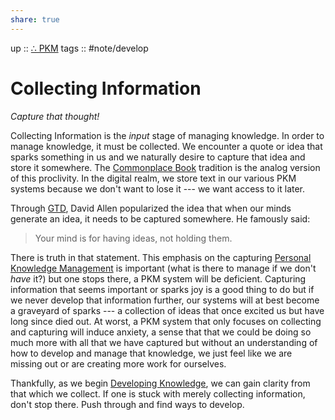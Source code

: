 ```yaml
---
share: true
---
```

up :: [∴ PKM](./%E2%88%B4-PKM.md)
tags :: #note/develop 

# Collecting Information
*Capture that thought!*

Collecting Information is the *input* stage of managing knowledge. In order to manage knowledge, it must be collected. We encounter a quote or idea that sparks something in us and we naturally desire to capture that idea and store it somewhere. The [Commonplace Book](Commonplace%20Book.md) tradition is the analog version of this proclivity. In the digital realm, we store text in our various PKM systems because we don't want to lose it --- we want access to it later.

Through [GTD](GTD.md), David Allen popularized the idea that when our minds generate an idea, it needs to be captured somewhere. He famously said:

> Your mind is for having ideas, not holding them. 

There is truth in that statement. This emphasis on the capturing [Personal Knowledge Management](./Personal-Knowledge-Management.md) is important (what is there to manage if we don't *have* it?) but one stops there, a PKM system will be deficient. Capturing information that seems important or sparks joy is a good thing to do but if we never develop that information further, our systems will at best become a graveyard of sparks --- a collection of ideas that once excited us but have long since died out. At worst, a PKM system that only focuses on collecting and capturing will induce anxiety, a sense that that we could be doing so much more with all that we have captured but without an understanding of how to develop and manage that knowledge, we just feel like we are missing out or are creating more work for ourselves.

Thankfully, as we begin [Developing Knowledge](./Developing-Knowledge.md), we can gain clarity from that which we collect. If one is stuck with merely collecting information, don't stop there. Push through and find ways to develop.
